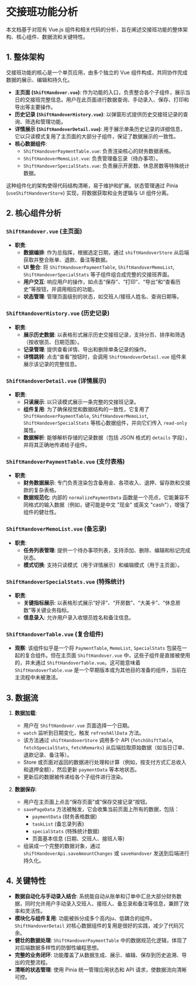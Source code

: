 # 交接班功能分析

本文档基于对现有 Vue.js 组件和相关代码的分析，旨在阐述交接班功能的整体架构、核心组件、数据流和关键特性。

## 1. 整体架构

交接班功能的核心是一个单页应用，由多个独立的 Vue 组件构成，共同协作完成数据的展示、编辑和持久化。

- **主页面 (`ShiftHandover.vue`)**: 作为功能的入口，负责整合各个子组件，展示当日的交接班完整信息。用户在此页面进行数据查询、手动录入、保存、打印和导出等主要操作。
- **历史记录 (`ShiftHandoverHistory.vue`)**: 以弹窗形式提供历史交接班记录的查询、筛选和管理功能。
- **详情展示 (`ShiftHandoverDetail.vue`)**: 用于展示单条历史记录的详细信息，它以只读模式复用了主页面的大部分子组件，保证了数据展示的一致性。
- **核心数据组件**:
    - `ShiftHandoverPaymentTable.vue`: 负责渲染核心的财务数据表格。
    - `ShiftHandoverMemoList.vue`: 负责管理备忘录（待办事项）。
    - `ShiftHandoverSpecialStats.vue`: 负责展示开房数、休息房数等特殊统计数据。

这种组件化的架构使得代码结构清晰，易于维护和扩展。状态管理通过 Pinia (`useShiftHandoverStore`) 实现，将数据获取和业务逻辑与 UI 组件分离。

## 2. 核心组件分析

### `ShiftHandover.vue` (主页面)

- **职责**:
    - **数据编排**: 作为总指挥，根据选定日期，通过 `shiftHandoverStore` 从后端获取并整合账单、退款、备注等数据。
    - **UI 整合**: 将 `ShiftHandoverPaymentTable`, `ShiftHandoverMemoList`, `ShiftHandoverSpecialStats` 等子组件组合成完整的交接班界面。
    - **用户交互**: 响应用户的操作，如点击“保存”、“打印”、“导出”和“查看历史”等按钮，并调用相应的功能。
    - **状态管理**: 管理页面级别的状态，如交班人/接班人姓名、查询日期等。

### `ShiftHandoverHistory.vue` (历史记录)

- **职责**:
    - **展示历史数据**: 以表格形式展示历史交接班记录，支持分页、排序和筛选（按收银员、日期范围）。
    - **记录管理**: 提供查看详情、导出和删除单条记录的操作。
    - **详情跳转**: 点击“查看”按钮时，会调用 `ShiftHandoverDetail.vue` 组件来展示该记录的完整信息。

### `ShiftHandoverDetail.vue` (详情展示)

- **职责**:
    - **只读展示**: 以只读模式展示一条完整的交接班记录。
    - **组件复用**: 为了确保视觉和数据结构的一致性，它复用了 `ShiftHandoverPaymentTable`, `ShiftHandoverMemoList`, `ShiftHandoverSpecialStats` 等核心数据组件，并向它们传入 `read-only` 属性。
    - **数据解析**: 能够解析存储的记录数据（包括 JSON 格式的 `details` 字段），并将其正确地传递给子组件。

### `ShiftHandoverPaymentTable.vue` (支付表格)

- **职责**:
    - **财务数据展示**: 专门负责渲染包含备用金、各项收入、退押、留存款和交接款的复杂表格。
    - **数据规范化**: 内部的 `normalizePaymentData` 函数是一个亮点，它能兼容不同格式的输入数据（例如，键可能是中文 "现金" 或英文 "cash"），增强了组件的健壮性。

### `ShiftHandoverMemoList.vue` (备忘录)

- **职责**:
    - **任务列表管理**: 提供一个待办事项列表，支持添加、删除、编辑和标记完成状态。
    - **模式切换**: 支持只读模式（用于详情展示）和编辑模式（用于主页面）。

### `ShiftHandoverSpecialStats.vue` (特殊统计)

- **职责**:
    - **关键指标展示**: 以表格形式展示“好评”、“开房数”、“大美卡”、“休息房数”等关键业务指标。
    - **信息录入**: 允许用户录入收银员姓名和备注信息。

### `ShiftHandoverTable.vue` (复合组件)
- **观察**: 该组件似乎是一个将 `PaymentTable`, `MemoList`, `SpecialStats` 包装在一起的复合组件。但在主页面 `ShiftHandover.vue` 中，这些子组件是直接被使用的，并未通过 `ShiftHandoverTable.vue`。这可能意味着 `ShiftHandoverTable.vue` 是一个早期版本或为其他目的准备的组件，当前在主流程中未被激活。

## 3. 数据流

1.  **数据加载**:
    - 用户在 `ShiftHandover.vue` 页面选择一个日期。
    - `watch` 监听到日期变化，触发 `refreshAllData` 方法。
    - 该方法通过 `shiftHandoverStore` 调用多个 API (`fetchShiftTable`, `fetchSpecialStats`, `fetchRemarks`) 从后端拉取原始数据（如当日订单、退款记录、备注等）。
    - Store 或页面对返回的数据进行处理和计算（例如，按支付方式汇总收入和退押金额），然后更新 `paymentData` 等本地状态。
    - 更新后的数据被传递给各个子组件进行渲染。

2.  **数据保存**:
    - 用户在主页面上点击“保存页面”或“保存交接记录”按钮。
    - `savePageData` 方法被触发，它会收集当前页面上所有的数据，包括：
        - `paymentData` (财务表格数据)
        - `taskList` (备忘录列表)
        - `specialStats` (特殊统计数据)
        - 页面基本信息 (日期、交班人、接班人等)
    - 组装成一个完整的数据对象，通过 `shiftHandoverApi.saveAmountChanges` 或 `saveHandover` 发送到后端进行持久化。

## 4. 关键特性

- **数据自动化与手动录入结合**: 系统能自动从账单和订单中汇总大部分财务数据，同时允许用户手动录入交班人、接班人、备忘录和备注等信息，兼顾了效率和灵活性。
- **模块化与组件复用**: 功能被拆分成多个高内ju、低耦合的组件。`ShiftHandoverDetail` 对核心数据组件的复用是很好的实践，减少了代码冗余。
- **健壮的数据处理**: `ShiftHandoverPaymentTable` 中的数据规范化逻辑，体现了对后端数据多样性的防御性编程思想。
- **完整的业务闭环**: 功能覆盖了从数据生成、展示、编辑、保存到历史追溯、导出的完整流程。
- **清晰的状态管理**: 使用 Pinia 统一管理应用状态和 API 请求，使数据流向清晰可控。
